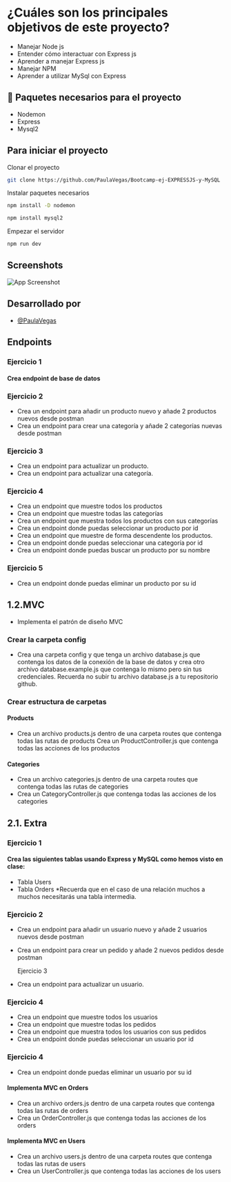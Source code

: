 # ¿Cuáles son los principales objetivos de este proyecto?

- Manejar Node js
- Entender cómo interactuar con Express js
- Aprender a manejar Express js
- Manejar NPM
- Aprender a utilizar MySql con Express

## 🔧 Paquetes necesarios para el proyecto

- Nodemon
- Express
- Mysql2

## Para iniciar el proyecto

Clonar el proyecto

```bash
git clone https://github.com/PaulaVegas/Bootcamp-ej-EXPRESSJS-y-MySQL
```

Instalar paquetes necesarios

```bash
npm install -D nodemon
```

```bash
npm install mysql2
```

Empezar el servidor

```bash
npm run dev
```

## Screenshots

![App Screenshot](https://via.placeholder.com/468x300?text=App+Screenshot+Here)

## Desarrollado por

- [@PaulaVegas](https://www.github.com/PaulaVegas)

## Endpoints

### Ejercicio 1

#### Crea endpoint de base de datos

### Ejercicio 2

- Crea un endpoint para añadir un producto nuevo y añade 2 productos nuevos desde postman
- Crea un endpoint para crear una categoría y añade 2 categorías nuevas desde postman

### Ejercicio 3

- Crea un endpoint para actualizar un producto.
- Crea un endpoint para actualizar una categoría.

### Ejercicio 4

- Crea un endpoint que muestre todos los productos
- Crea un endpoint que muestre todas las categorías
- Crea un endpoint que muestra todos los productos con sus categorías
- Crea un endpoint donde puedas seleccionar un producto por id
- Crea un endpoint que muestre de forma descendente los productos.
- Crea un endpoint donde puedas seleccionar una categoría por id
- Crea un endpoint donde puedas buscar un producto por su nombre

### Ejercicio 5

- Crea un endpoint donde puedas eliminar un producto por su id

## 1.2.MVC

- Implementa el patrón de diseño MVC

### Crear la carpeta config

- Crea una carpeta config y que tenga un archivo database.js que contenga los datos de la conexión de la base de datos y crea otro archivo database.example.js que contenga lo mismo pero sin tus credenciales. Recuerda no subir tu archivo database.js a tu repositorio github.

### Crear estructura de carpetas

#### Products

- Crea un archivo products.js dentro de una carpeta routes que contenga todas las rutas de products
  Crea un ProductController.js que contenga todas las acciones de los productos

#### Categories

- Crea un archivo categories.js dentro de una carpeta routes que contenga todas las rutas de categories
- Crea un CategoryController.js que contenga todas las acciones de los categories

## 2.1. Extra

### Ejercicio 1

#### Crea las siguientes tablas usando Express y MySQL como hemos visto en clase:

- Tabla Users
- Tabla Orders
  \*Recuerda que en el caso de una relación muchos a muchos necesitarás una tabla intermedia.

### Ejercicio 2

- Crea un endpoint para añadir un usuario nuevo y añade 2 usuarios nuevos desde postman
- Crea un endpoint para crear un pedido y añade 2 nuevos pedidos desde postman

  Ejercicio 3

- Crea un endpoint para actualizar un usuario.

### Ejercicio 4

- Crea un endpoint que muestre todos los usuarios
- Crea un endpoint que muestre todas los pedidos
- Crea un endpoint que muestra todos los usuarios con sus pedidos
- Crea un endpoint donde puedas seleccionar un usuario por id

### Ejercicio 4

- Crea un endpoint donde puedas eliminar un usuario por su id

#### Implementa MVC en Orders

- Crea un archivo orders.js dentro de una carpeta routes que contenga todas las rutas de orders
- Crea un OrderController.js que contenga todas las acciones de los orders

#### Implementa MVC en Users

- Crea un archivo users.js dentro de una carpeta routes que contenga todas las rutas de users
- Crea un UserController.js que contenga todas las acciones de los users
